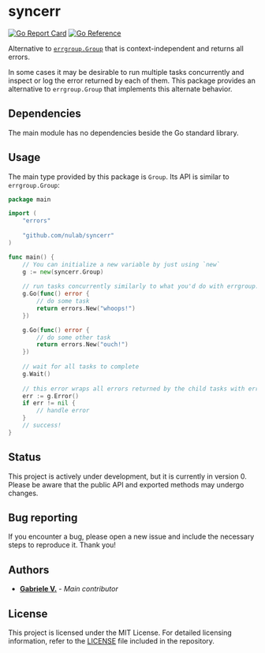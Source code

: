 # syncerr

[![Go Report Card](https://goreportcard.com/badge/github.com/nulab/syncerr)](https://goreportcard.com/report/github.com/nulab/syncerr)
[![Go Reference](https://pkg.go.dev/badge/github.com/nulab/syncerr.svg)](https://pkg.go.dev/github.com/nulab/syncerr)

Alternative to [`errgroup.Group`](https://pkg.go.dev/golang.org/x/sync/errgroup) that is context-independent and returns all errors.

In some cases it may be desirable to run multiple tasks concurrently and inspect or log 
the error returned by each of them. This package provides an alternative to `errgroup.Group` that implements this 
alternate behavior.

## Dependencies

The main module has no dependencies beside the Go standard library.   

## Usage

The main type provided by this package is `Group`. Its API is similar to `errgroup.Group`:

```go
package main

import (
	"errors"
	
	"github.com/nulab/syncerr"
)

func main() {
	// You can initialize a new variable by just using `new`  
	g := new(syncerr.Group)
	
	// run tasks concurrently similarly to what you'd do with errgroup.Group
	g.Go(func() error {
		// do some task
		return errors.New("whoops!")
    })

	g.Go(func() error {
		// do some other task
		return errors.New("ouch!")
	})
	
	// wait for all tasks to complete
	g.Wait()
	
	// this error wraps all errors returned by the child tasks with errors.Join 
	err := g.Error()
	if err != nil {
		// handle error
    }
	// success!
}
```

## Status

This project is actively under development, but it is currently in version 0.
Please be aware that the public API and exported methods may undergo changes.

## Bug reporting

If you encounter a bug, please open a new issue and include the necessary steps to reproduce it. Thank you!

## Authors

* **[Gabriele V.](https://github.com/vibridi/)** - *Main contributor*

## License

This project is licensed under the MIT License. For detailed licensing information, refer to the [LICENSE](LICENSE) file included in the repository.
